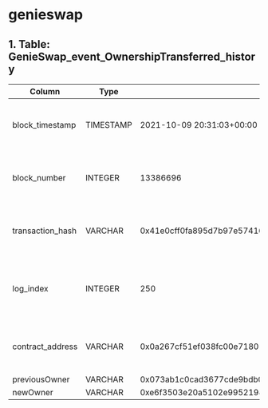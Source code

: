 # genieswap

## 1. Table: GenieSwap\_event\_OwnershipTransferred\_history

| Column            | Type      | Example                                                            | Description                                                  |
| ----------------- | --------- | ------------------------------------------------------------------ | ------------------------------------------------------------ |
| block\_timestamp  | TIMESTAMP | 2021-10-09 20:31:03+00:00                                          | Timestamp of the block where this event was emitted          |
| block\_number     | INTEGER   | 13386696                                                           | The block number where this event was emitted                |
| transaction\_hash | VARCHAR   | 0x41e0cff0fa895d7b97e574165adf23f797aed633007e1aa03cae5992b9f09441 | Hash of the transactions in which this event was emitted     |
| log\_index        | INTEGER   | 250                                                                | Integer of the log index position in the block of this event |
| contract\_address | VARCHAR   | 0x0a267cf51ef038fc00e71801f5a524aec06e4f07                         | Address of the contract that produced the log                |
| previousOwner     | VARCHAR   | 0x073ab1c0cad3677cde9bdb0cdeedc2085c029579                         |                                                              |
| newOwner          | VARCHAR   | 0xe6f3503e20a5102e995219885b2d63be7fa9dfc8                         |                                                              |
